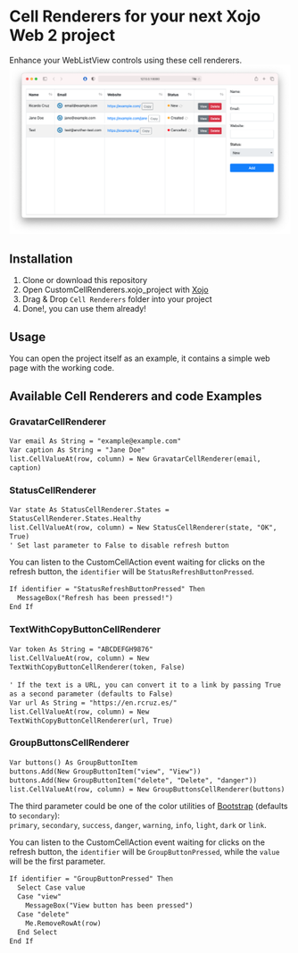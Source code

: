 # Cell Renderers for your next Xojo Web 2 project

Enhance your WebListView controls using these cell renderers.
![Custom Cell Renderers in action](images/example-for-readme.png)

## Installation
1. Clone or download this repository
2. Open CustomCellRenderers.xojo_project with [Xojo](https://www.xojo.com/)
3. Drag & Drop `Cell Renderers` folder into your project
4. Done!, you can use them already!

## Usage
You can open the project itself as an example, it contains a simple web page with the working code.

## Available Cell Renderers and code Examples

### GravatarCellRenderer
```xojo
Var email As String = "example@example.com"
Var caption As String = "Jane Doe"
list.CellValueAt(row, column) = New GravatarCellRenderer(email, caption)
```

### StatusCellRenderer
```xojo
Var state As StatusCellRenderer.States = StatusCellRenderer.States.Healthy
list.CellValueAt(row, column) = New StatusCellRenderer(state, "OK", True)
' Set last parameter to False to disable refresh button
```

You can listen to the CustomCellAction event waiting for clicks on the refresh button, the `identifier` will be `StatusRefreshButtonPressed`.

```xojo
If identifier = "StatusRefreshButtonPressed" Then
  MessageBox("Refresh has been pressed!")
End If
```

### TextWithCopyButtonCellRenderer
```xojo
Var token As String = "ABCDEFGH9876"
list.CellValueAt(row, column) = New TextWithCopyButtonCellRenderer(token, False)

' If the text is a URL, you can convert it to a link by passing True as a second parameter (defaults to False)
Var url As String = "https://en.rcruz.es/"
list.CellValueAt(row, column) = New TextWithCopyButtonCellRenderer(url, True)
```

### GroupButtonsCellRenderer
```xojo
Var buttons() As GroupButtonItem
buttons.Add(New GroupButtonItem("view", "View"))
buttons.Add(New GroupButtonItem("delete", "Delete", "danger"))
list.CellValueAt(row, column) = New GroupButtonsCellRenderer(buttons)
```

The third parameter could be one of the color utilities of [Bootstrap](https://getbootstrap.com/docs/5.1/components/buttons/) (defaults to `secondary`):   
`primary`, `secondary`, `success`, `danger`, `warning`, `info`, `light`, `dark` or `link`.

You can listen to the CustomCellAction event waiting for clicks on the refresh button, the `identifier` will be `GroupButtonPressed`, while the `value` will be the first parameter.

```xojo
If identifier = "GroupButtonPressed" Then
  Select Case value
  Case "view"
    MessageBox("View button has been pressed")
  Case "delete"
    Me.RemoveRowAt(row)
  End Select
End If
```
